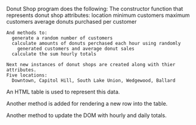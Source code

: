 Donut Shop program does the following:
  The constructor function that represents donut shop attributes: 
    location
    minimum customers
    maximum customers
    average donuts purchased per customer
    
    And methods to:
      generate a random number of customers
      calculate amounts of donuts perchased each hour using randomly 
        generated customers and average donut sales
      calculate the sum hourly totals 
      
    Next new instances of donut shops are created along with thier attributes. 
    Five locations:
      Downtown, Capitol Hill, South Lake Union, Wedgewood, Ballard

  An HTML table is used to represent this data.
  
  Another method is added for rendering a new row into the table.
  
  Another method to update the DOM with hourly and daily totals.

  
